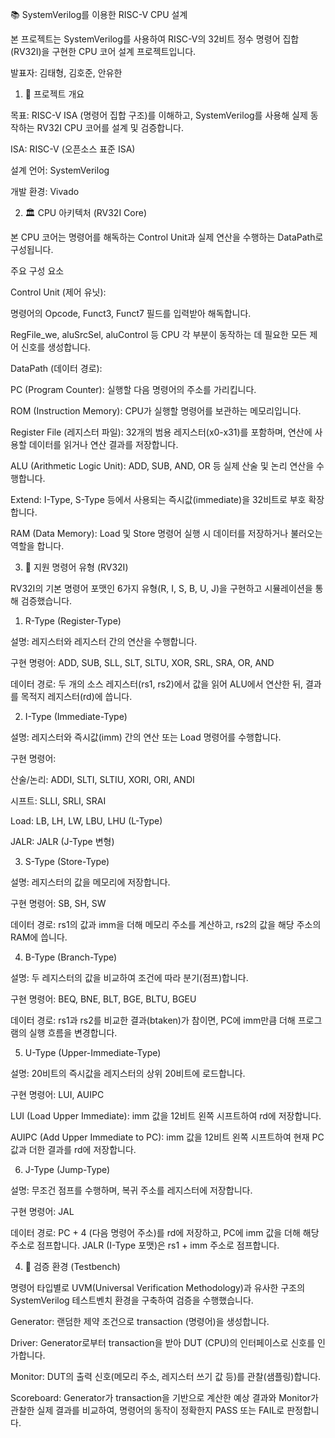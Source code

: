 📚 SystemVerilog를 이용한 RISC-V CPU 설계

본 프로젝트는 SystemVerilog를 사용하여 RISC-V의 32비트 정수 명령어 집합(RV32I)을 구현한 CPU 코어 설계 프로젝트입니다.

발표자: 김태형, 김호준, 안유한

1. 📝 프로젝트 개요

목표: RISC-V ISA (명령어 집합 구조)를 이해하고, SystemVerilog를 사용해 실제 동작하는 RV32I CPU 코어를 설계 및 검증합니다.

ISA: RISC-V (오픈소스 표준 ISA)

설계 언어: SystemVerilog

개발 환경: Vivado

2. 🏛️ CPU 아키텍처 (RV32I Core)

본 CPU 코어는 명령어를 해독하는 Control Unit과 실제 연산을 수행하는 DataPath로 구성됩니다.

주요 구성 요소

Control Unit (제어 유닛):

명령어의 Opcode, Funct3, Funct7 필드를 입력받아 해독합니다.

RegFile_we, aluSrcSel, aluControl 등 CPU 각 부분이 동작하는 데 필요한 모든 제어 신호를 생성합니다.

DataPath (데이터 경로):

PC (Program Counter): 실행할 다음 명령어의 주소를 가리킵니다.

ROM (Instruction Memory): CPU가 실행할 명령어를 보관하는 메모리입니다.

Register File (레지스터 파일): 32개의 범용 레지스터(x0-x31)를 포함하며, 연산에 사용할 데이터를 읽거나 연산 결과를 저장합니다.

ALU (Arithmetic Logic Unit): ADD, SUB, AND, OR 등 실제 산술 및 논리 연산을 수행합니다.

Extend: I-Type, S-Type 등에서 사용되는 즉시값(immediate)을 32비트로 부호 확장합니다.

RAM (Data Memory): Load 및 Store 명령어 실행 시 데이터를 저장하거나 불러오는 역할을 합니다.

3. 🧮 지원 명령어 유형 (RV32I)

RV32I의 기본 명령어 포맷인 6가지 유형(R, I, S, B, U, J)을 구현하고 시뮬레이션을 통해 검증했습니다.

1. R-Type (Register-Type)

설명: 레지스터와 레지스터 간의 연산을 수행합니다.

구현 명령어: ADD, SUB, SLL, SLT, SLTU, XOR, SRL, SRA, OR, AND

데이터 경로: 두 개의 소스 레지스터(rs1, rs2)에서 값을 읽어 ALU에서 연산한 뒤, 결과를 목적지 레지스터(rd)에 씁니다.

2. I-Type (Immediate-Type)

설명: 레지스터와 즉시값(imm) 간의 연산 또는 Load 명령어를 수행합니다.

구현 명령어:

산술/논리: ADDI, SLTI, SLTIU, XORI, ORI, ANDI

시프트: SLLI, SRLI, SRAI

Load: LB, LH, LW, LBU, LHU (L-Type)

JALR: JALR (J-Type 변형)

3. S-Type (Store-Type)

설명: 레지스터의 값을 메모리에 저장합니다.

구현 명령어: SB, SH, SW

데이터 경로: rs1의 값과 imm을 더해 메모리 주소를 계산하고, rs2의 값을 해당 주소의 RAM에 씁니다.

4. B-Type (Branch-Type)

설명: 두 레지스터의 값을 비교하여 조건에 따라 분기(점프)합니다.

구현 명령어: BEQ, BNE, BLT, BGE, BLTU, BGEU

데이터 경로: rs1과 rs2를 비교한 결과(btaken)가 참이면, PC에 imm만큼 더해 프로그램의 실행 흐름을 변경합니다.

5. U-Type (Upper-Immediate-Type)

설명: 20비트의 즉시값을 레지스터의 상위 20비트에 로드합니다.

구현 명령어: LUI, AUIPC

LUI (Load Upper Immediate): imm 값을 12비트 왼쪽 시프트하여 rd에 저장합니다.

AUIPC (Add Upper Immediate to PC): imm 값을 12비트 왼쪽 시프트하여 현재 PC 값과 더한 결과를 rd에 저장합니다.

6. J-Type (Jump-Type)

설명: 무조건 점프를 수행하며, 복귀 주소를 레지스터에 저장합니다.

구현 명령어: JAL

데이터 경로: PC + 4 (다음 명령어 주소)를 rd에 저장하고, PC에 imm 값을 더해 해당 주소로 점프합니다. JALR (I-Type 포맷)은 rs1 + imm 주소로 점프합니다.

4. 🔬 검증 환경 (Testbench)

명령어 타입별로 UVM(Universal Verification Methodology)과 유사한 구조의 SystemVerilog 테스트벤치 환경을 구축하여 검증을 수행했습니다.

Generator: 랜덤한 제약 조건으로 transaction (명령어)을 생성합니다.

Driver: Generator로부터 transaction을 받아 DUT (CPU)의 인터페이스로 신호를 인가합니다.

Monitor: DUT의 출력 신호(메모리 주소, 레지스터 쓰기 값 등)를 관찰(샘플링)합니다.

Scoreboard: Generator가 transaction을 기반으로 계산한 예상 결과와 Monitor가 관찰한 실제 결과를 비교하여, 명령어의 동작이 정확한지 PASS 또는 FAIL로 판정합니다.
